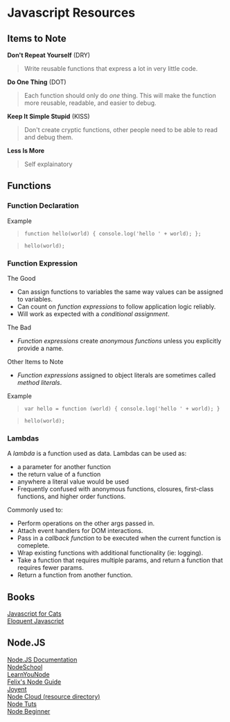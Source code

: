 # Javascript Resources

## Items to Note  

**Don't Repeat Yourself** (DRY)  
> Write reusable functions that express a lot in very little code.  

**Do One Thing** (DOT)  
> Each function should only do *one* thing. This will make the function more reusable, readable, and easier to debug.  

**Keep It Simple Stupid** (KISS)  
> Don't create cryptic functions, other people need to be able to read and debug them.  

**Less Is More**  
> Self explainatory  

  

## Functions  


### Function Declaration  

Example  
> `function hello(world) { console.log('hello ' + world); }; `  

> `hello(world);`



### Function Expression    

The Good  
* Can assign functions to variables the same way values can be assigned to variables.
* Can count on _function expressions_ to follow application logic reliably.
* Will work as expected with a _conditional assignment_.  

The Bad  
* _Function expressions_ create _anonymous functions_ unless you explicitly provide a name.  

Other Items to Note  
* _Function expressions_ assigned to object literals are sometimes called _method literals_.  

Example  
> ` var hello = function (world) { console.log('hello ' + world); }  `  

> `hello(world);`



### Lambdas  
A _lambda_ is a function used as data. Lambdas can be used as:  
* a parameter for another function  
* the return value of a function  
* anywhere a literal value would be used  
* Frequently confused with anonymous functions, closures, first-class functions, and higher order functions.  

Commonly used to:   
* Perform operations on the other args passed in.
* Attach event handlers for DOM interactions. 
* Pass in a _callback function_ to be executed when the current function is comeplete.
* Wrap existing functions with additional functionality (ie: logging).
* Take a function that requires multiple params, and return a function that requires fewer params.
* Return a function from another function. 



## Books  
[Javascript for Cats](http://jsforcats.com/)  
[Eloquent Javascript](http://eloquentjavascript.net/)  


## Node.JS  
[Node.JS Documentation](https://nodejs.org/documentation/)  
[NodeSchool](http://nodeschool.io/)  
[LearnYouNode](https://github.com/rvagg/learnyounode)  
[Felix's Node Guide](http://nodeguide.com/)  
[Joyent](https://www.joyent.com/developers/node)  
[Node Cloud (resource directory)](http://www.nodecloud.org/)  
[Node Tuts](http://nodetuts.com/)  
[Node Beginner](http://www.nodebeginner.org/)  
